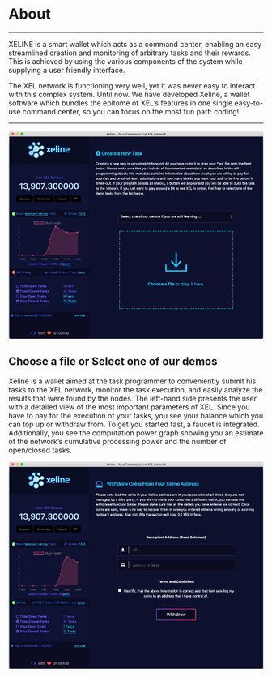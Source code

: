 <!-- TITLE: About Exline -->
<!-- SUBTITLE: A quick summary of About Exline -->

# About
-----

XELINE is a smart wallet which acts as a command center, enabling an easy streamlined creation and monitoring of arbitrary tasks and their rewards. This is achieved by using the various components of the system while supplying a user friendly interface.  

The XEL network is functioning very well, yet it was never easy to interact with this complex system. Until now. We have developed Xeline, a wallet software which bundles the epitome of XEL’s features in one single easy-to-use command center, so you can focus on the most fun part: coding!

-----
![Xeline 1](/uploads/xeline/xeline-1.png "Xeline 1")

Choose a file or Select one of our demos
-----
Xeline is a wallet aimed at the task programmer to conveniently submit his tasks to the XEL network, monitor the task execution, and easily analyze the results that were found by the nodes. The left-hand side presents the user with a detailed view of the most important parameters of XEL. Since you have to pay for the execution of your tasks, you see your balance which you can top up or withdraw from. To get you started fast, a faucet is integrated. Additionally, you see the computation power graph showing you an estimate of the network’s cumulative processing power and the number of open/closed tasks.

![Xeline 2](/uploads/xeline/xeline-2.png "Xeline 2")


